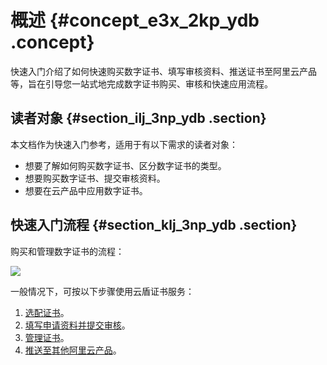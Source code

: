 # 概述 {#concept_e3x_2kp_ydb .concept}

快速入门介绍了如何快速购买数字证书、填写审核资料、推送证书至阿里云产品等，旨在引导您一站式地完成数字证书购买、审核和快速应用流程。

## 读者对象 {#section_ilj_3np_ydb .section}

本文档作为快速入门参考，适用于有以下需求的读者对象：

-   想要了解如何购买数字证书、区分数字证书的类型。
-   想要购买数字证书、提交审核资料。
-   想要在云产品中应用数字证书。

## 快速入门流程 {#section_klj_3np_ydb .section}

购买和管理数字证书的流程：

![](http://static-aliyun-doc.oss-cn-hangzhou.aliyuncs.com/assets/img/13565/15498486404189_zh-CN.jpg)

一般情况下，可按以下步骤使用云盾证书服务：

1.  [选配证书](intl.zh-CN/快速入门/步骤1：选配证书.md#)。
2.  [填写申请资料并提交审核](intl.zh-CN/快速入门/步骤2：填写资料.md#)。
3.  [管理证书](intl.zh-CN/快速入门/步骤3：管理证书.md#)。
4.  [推送至其他阿里云产品](intl.zh-CN/快速入门/步骤4：推送云产品.md#)。

